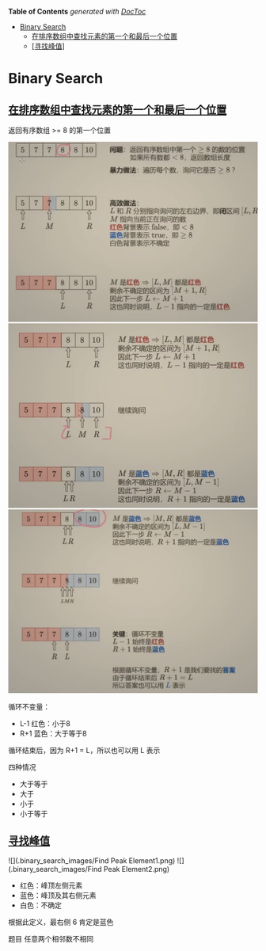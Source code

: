<!-- START doctoc generated TOC please keep comment here to allow auto update -->
<!-- DON'T EDIT THIS SECTION, INSTEAD RE-RUN doctoc TO UPDATE -->
**Table of Contents**  *generated with [DocToc](https://github.com/thlorenz/doctoc)*

- [Binary Search](#binary-search)
  - [在排序数组中查找元素的第一个和最后一个位置](#%E5%9C%A8%E6%8E%92%E5%BA%8F%E6%95%B0%E7%BB%84%E4%B8%AD%E6%9F%A5%E6%89%BE%E5%85%83%E7%B4%A0%E7%9A%84%E7%AC%AC%E4%B8%80%E4%B8%AA%E5%92%8C%E6%9C%80%E5%90%8E%E4%B8%80%E4%B8%AA%E4%BD%8D%E7%BD%AE)
  - [[寻找峰值]](#%E5%AF%BB%E6%89%BE%E5%B3%B0%E5%80%BC)

<!-- END doctoc generated TOC please keep comment here to allow auto update -->

# Binary Search


## [在排序数组中查找元素的第一个和最后一个位置](./34_find_first_and_last_position_of_element_in_sorted_array_test.go)

返回有序数组 >= 8 的第一个位置

![](.binary_search_images/binary_search1.png)
![](.binary_search_images/binary_search2.png)
![](.binary_search_images/binary_search3.png)

循环不变量：
- L-1 红色：小于8 
- R+1 蓝色：大于等于8

循环结束后，因为 R+1 = L，所以也可以用 L 表示


四种情况
* 大于等于
* 大于
* 小于
* 小于等于


## [寻找峰值](162_find_peak_element_test.go)
![](.binary_search_images/Find Peak Element1.png)
![](.binary_search_images/Find Peak Element2.png)

- 红色：峰顶左侧元素
- 蓝色：峰顶及其右侧元素
- 白色：不确定

根据此定义，最右侧 6 肯定是蓝色

题目 任意两个相邻数不相同